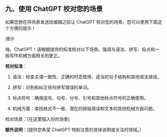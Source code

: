 ## 九、使用 ChatGPT 校对您的场景

如果您想在将场景发送给编辑之前让 ChatGPT 校对您的场景，您可以使用下面这个方便的提示！

*提示*

嗨，ChatGPT！请根据提供的标准校对以下场景。强调与语法、拼写、标点和一般写作机械方面相关的更正。

**校对标准**：

1.  语法：检查主谓一致性、正确的时态使用、适当的句子结构和其他语法错误。

1.  拼写：识别和纠正任何拼写错误的单词。

1.  标点符号：确保逗号、句号、分号、引号和其他标点符号的正确使用。

1.  机械方面：查找格式不一致、潜在的排版错误和文本的其他机械方面问题。

校对场景：[在这里插入你的场景]

**额外说明**：[提供您希望 ChatGPT 特别注意的具体说明或关注的领域。]
